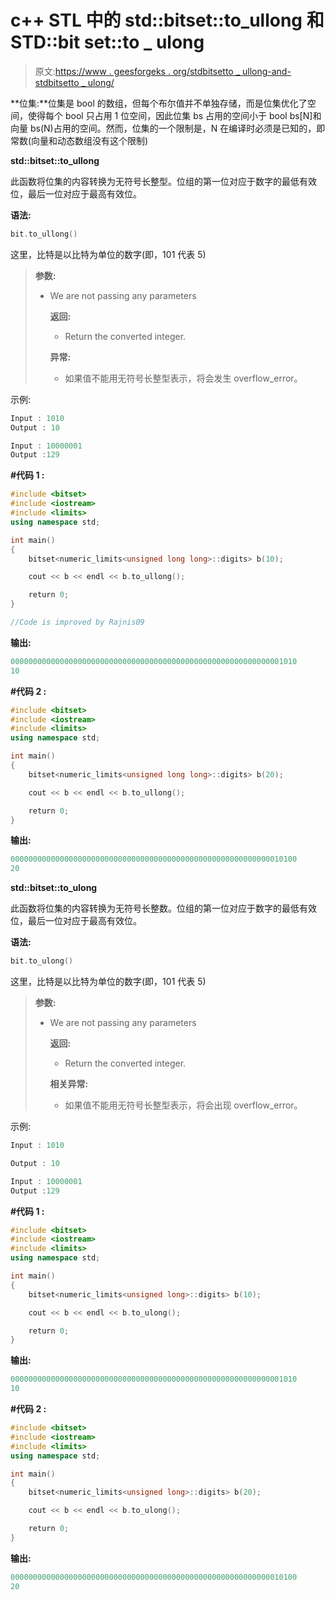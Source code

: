 # c++ STL 中的 std::bitset::to_ullong 和 STD::bit set::to _ ulong

> 原文:[https://www . geesforgeks . org/stdbitsetto _ ullong-and-stdbitsetto _ ulong/](https://www.geeksforgeeks.org/stdbitsetto_ullong-and-stdbitsetto_ulong/)

**位集:**位集是 bool 的数组，但每个布尔值并不单独存储，而是位集优化了空间，使得每个 bool 只占用 1 位空间，因此位集 bs 占用的空间小于 bool bs[N]和向量 bs(N)占用的空间。然而，位集的一个限制是，N 在编译时必须是已知的，即常数(向量和动态数组没有这个限制)

**std::bitset::to_ullong**

此函数将位集的内容转换为无符号长整型。位组的第一位对应于数字的最低有效位，最后一位对应于最高有效位。

**语法:**

```cpp
bit.to_ullong()

```

这里，比特是以比特为单位的数字(即，101 代表 5)

> **参数:**
> 
> *   We are not passing any parameters
>     
>     **返回:**
>     
>     *   Return the converted integer.
>     
>     **异常:**
>     
>     *   如果值不能用无符号长整型表示，将会发生 overflow_error。

示例:

```cpp
Input : 1010
Output : 10

```

```cpp
Input : 10000001
Output :129

```

**#代码 1 :**

```cpp
#include <bitset> 
#include <iostream> 
#include <limits> 
using namespace std; 

int main() 
{ 
    bitset<numeric_limits<unsigned long long>::digits> b(10); 

    cout << b << endl << b.to_ullong();

    return 0; 
}

//Code is improved by Rajnis09
```

**输出:**

```cpp
0000000000000000000000000000000000000000000000000000000000001010  
10

```

**#代码 2 :**

```cpp
#include <bitset>
#include <iostream>
#include <limits>
using namespace std;

int main()
{
    bitset<numeric_limits<unsigned long long>::digits> b(20);

    cout << b << endl << b.to_ullong();

    return 0;
}
```

**输出:**

```cpp
0000000000000000000000000000000000000000000000000000000000010100 
20

```

**std::bitset::to_ulong**

此函数将位集的内容转换为无符号长整数。位组的第一位对应于数字的最低有效位，最后一位对应于最高有效位。

**语法:**

```cpp
bit.to_ulong()

```

这里，比特是以比特为单位的数字(即，101 代表 5)

> **参数:**
> 
> *   We are not passing any parameters
>     
>     **返回:**
>     
>     *   Return the converted integer.
>     
>     **相关异常:**
>     
>     *   如果值不能用无符号长整型表示，将会出现 overflow_error。

示例:

```cpp
Input : 1010

Output : 10

```

```cpp
Input : 10000001
Output :129

```

**#代码 1 :**

```cpp
#include <bitset>
#include <iostream>
#include <limits>
using namespace std;

int main()
{
    bitset<numeric_limits<unsigned long>::digits> b(10);

    cout << b << endl << b.to_ulong();

    return 0;
}
```

**输出:**

```cpp
0000000000000000000000000000000000000000000000000000000000001010  
10

```

**#代码 2 :**

```cpp
#include <bitset>
#include <iostream>
#include <limits>
using namespace std;

int main()
{
    bitset<numeric_limits<unsigned long>::digits> b(20);

    cout << b << endl << b.to_ulong();

    return 0;
}
```

**输出:**

```cpp
0000000000000000000000000000000000000000000000000000000000010100 
20

```